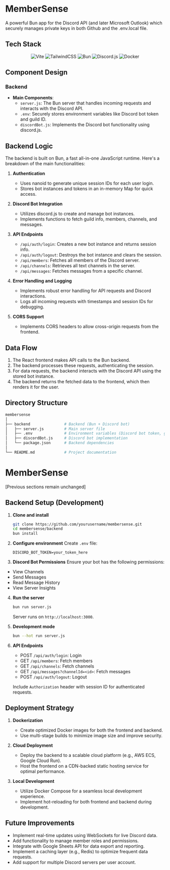 # MemberSense

A powerful Bun app for the Discord API (and later Microsoft Outlook) which securely manages private keys in both Github and the .env.local file.

## Tech Stack

<p align="center">
  <img src="https://img.shields.io/badge/vite-%23646CFF.svg?style=for-the-badge&logo=vite&logoColor=white" alt="Vite">
  <img src="https://img.shields.io/badge/tailwindcss-%2338B2AC.svg?style=for-the-badge&logo=tailwind-css&logoColor=white" alt="TailwindCSS">
  <img src="https://img.shields.io/badge/bun-%23000000.svg?style=for-the-badge&logo=bun&logoColor=white" alt="Bun">
  <img src="https://img.shields.io/badge/discord.js-%235865F2.svg?style=for-the-badge&logo=discord&logoColor=white" alt="Discord.js">
  <img src="https://img.shields.io/badge/docker-%230db7ed.svg?style=for-the-badge&logo=docker&logoColor=white" alt="Docker">
</p>

## Component Design 

### Backend 
- **Main Components**:
  - `server.js`: The Bun server that handles incoming requests and interacts with the Discord API.
  - `.env`: Securely stores environment variables like Discord bot token and guild ID.
  - `discordBot.js`: Implements the Discord bot functionality using discord.js.

## Backend Logic 

The backend is built on Bun, a fast all-in-one JavaScript runtime. Here's a breakdown of the main functionalities:

1. **Authentication** 
   - Uses nanoid to generate unique session IDs for each user login.
   - Stores bot instances and tokens in an in-memory Map for quick access.

2. **Discord Bot Integration** 
   - Utilizes discord.js to create and manage bot instances.
   - Implements functions to fetch guild info, members, channels, and messages.

3. **API Endpoints** 
   - `/api/auth/login`: Creates a new bot instance and returns session info.
   - `/api/auth/logout`: Destroys the bot instance and clears the session.
   - `/api/members`: Fetches all members of the Discord server.
   - `/api/channels`: Retrieves all text channels in the server.
   - `/api/messages`: Fetches messages from a specific channel.

4. **Error Handling and Logging** 
   - Implements robust error handling for API requests and Discord interactions.
   - Logs all incoming requests with timestamps and session IDs for debugging.

5. **CORS Support** 
   - Implements CORS headers to allow cross-origin requests from the frontend.

## Data Flow 

1. The React frontend makes API calls to the Bun backend.
2. The backend processes these requests, authenticating the session.
3. For data requests, the backend interacts with the Discord API using the stored bot instance.
4. The backend returns the fetched data to the frontend, which then renders it for the user.

## Directory Structure 

```bash
membersense
│
├── backend               # Backend (Bun + Discord bot)
│   ├── server.js         # Main server file
│   ├── .env              # Environment variables (Discord bot token, guild ID)
│   ├── discordBot.js     # Discord bot implementation
│   └── package.json      # Backend dependencies
│
└── README.md             # Project documentation
```

# MemberSense

[Previous sections remain unchanged]

## Backend Setup (Development)

1. **Clone and install**
   ```bash
   git clone https://github.com/yourusername/membersense.git
   cd membersense/backend
   bun install
   ```

2. **Configure environment**
   Create `.env` file:
   ```
   DISCORD_BOT_TOKEN=your_token_here
   ```
3. **Discord Bot Permissions** Ensure your bot has the following permissions:

- View Channels
- Send Messages
- Read Message History
- View Server Insights

4. **Run the server**
   ```bash
   bun run server.js
   ```
   Server runs on `http://localhost:3000`.

5. **Development mode**
   ```bash
   bun --hot run server.js
   ```

6. **API Endpoints**
   - POST `/api/auth/login`: Login
   - GET `/api/members`: Fetch members
   - GET `/api/channels`: Fetch channels
   - GET `/api/messages?channelId=<id>`: Fetch messages
   - POST `/api/auth/logout`: Logout

   Include `Authorization` header with session ID for authenticated requests.

## Deployment Strategy 

1. **Dockerization** 
   - Create optimized Docker images for both the frontend and backend.
   - Use multi-stage builds to minimize image size and improve security.

2. **Cloud Deployment** 
   - Deploy the backend to a scalable cloud platform (e.g., AWS ECS, Google Cloud Run).
   - Host the frontend on a CDN-backed static hosting service for optimal performance.

3. **Local Development** 
   - Utilize Docker Compose for a seamless local development experience.
   - Implement hot-reloading for both frontend and backend during development.

## Future Improvements 

- Implement real-time updates using WebSockets for live Discord data.
- Add functionality to manage member roles and permissions.
- Integrate with Google Sheets API for data export and reporting.
- Implement a caching layer (e.g., Redis) to optimize frequent data requests.
- Add support for multiple Discord servers per user account.

